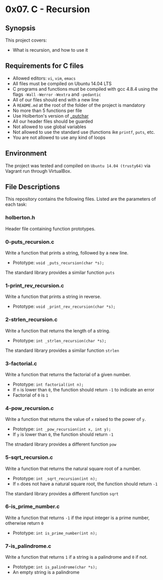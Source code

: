 # 0x07. C - Recursion

## Synopsis
This project covers:

* What is recursion, and how to use it

## Requirements for C files
* Allowed editors: `vi`, `vim`, `emacs`
* All files must be compiled on Ubuntu 14.04 LTS
* C programs and functions must be compiled with gcc 4.8.4 using the flags `-Wall` `-Werror` `-Wextra` and `-pedantic`
* All of our files should end with a new line
* A `README.md` at the root of the folder of the project is mandatory
* No more than 5 functions per file
* Use Holberton's version of [_putchar](https://github.com/holbertonschool/_putchar.c/blob/master/_putchar.c)
* All our header files should be guarded
* Not allowed to use global variables
* Not allowed to use the standard use (functions ike `printf`, `puts`, etc.
* You are not allowed to use any kind of loops

## Environment
The project was tested and compiled on `Ubuntu 14.04 (trusty64)` via Vagrant run through VirtualBox.

## File Descriptions
This repository contains the following files. Listed are the parameters of each task:

### holberton.h

Header file containing function prototypes.

### 0-puts_recursion.c

Write a function that prints a string, followed by a new line.

* Prototype: `void _puts_recursion(char *s);`

The standard library provides a similar function `puts`

### 1-print_rev_recursion.c

Write a function that prints a string in reverse.

* Prototype: `void _print_rev_recursion(char *s);`

### 2-strlen_recursion.c

Write a function that returns the length of a string.

* Prototype: `int _strlen_recursion(char *s);`

The standard library provides a similar function `strlen`

### 3-factorial.c

Write a function that returns the factorial of a given number.

* Prototype: `int factorial(int n);`
* If `n` is lower than `0`, the function should return `-1` to indicate an error
* Factorial of `0` is `1`

### 4-pow_recursion.c

Write a function that returns the value of `x` raised to the power of `y`.

* Prototype: `int _pow_recursion(int x, int y);`
* If `y` is lower than `0`, the function should return `-1`

The stnadard library provides a different function `pow`

### 5-sqrt_recursion.c

Write a function that returns the natural square root of a number.

* Prototype: `int _sqrt_recursion(int n);`
* If `n` does not have a natural square root, the function should return `-1`

The standard library provides a different function `sqrt`

### 6-is_prime_number.c

Write a function that returns `-1` if the input integer is a prime number, otherwise return `0`

* Prototype: `int is_prime_number(int n);`

### 7-is_palindrome.c

Write a function that returns `1` if a string is a palindrome and `0` if not.

* Prototype: `int is_palindrome(char *s);`
* An empty string is a palindrome